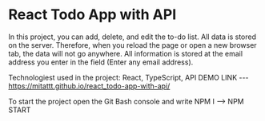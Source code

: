 # React Todo App with API

In this project, you can add, delete, and edit the to-do list. All data is stored on the server. Therefore, when you reload the page or open a new browser tab, the data will not go anywhere. All information is stored at the email address you enter in the field (Enter any email address).

Technologiest used in the project: React, TypeScript, API
DEMO LINK --- https://mitattt.github.io/react_todo-app-with-api/

To start the project open the Git Bash console and write NPM I --> NPM START

